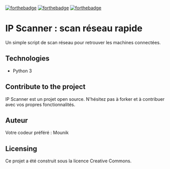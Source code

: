 [![forthebadge](https://forthebadge.com/images/badges/cc-0.svg)](https://forthebadge.com) [![forthebadge](https://forthebadge.com/images/badges/made-with-python.svg)](https://forthebadge.com) [![forthebadge](https://forthebadge.com/images/badges/uses-css.svg)](https://forthebadge.com)

# IP Scanner : scan réseau rapide

Un simple script de scan réseau pour retrouver les machines connectées.

## Technologies
- Python 3

## Contribute to the project

IP Scanner est un projet open source. N'hésitez pas à forker et à contribuer avec vos propres fonctionnalités.

## Auteur

Votre codeur préféré : Mounik

## Licensing

Ce projet a été construit sous la licence Creative Commons.
